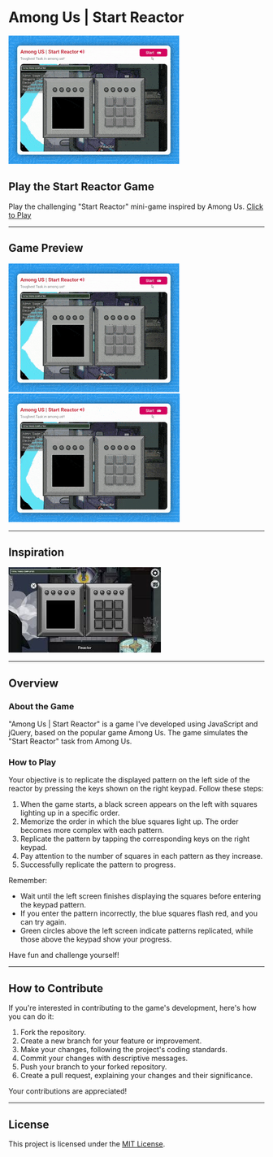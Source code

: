 # Among Us | Start Reactor

![Among Us Start Reactor](./files/images/win.gif)

## Play the Start Reactor Game
Play the challenging "Start Reactor" mini-game inspired by Among Us. [Click to Play](https://mo7ammedd.github.io/Among-us-reactor/)

---

## Game Preview

![Win GIF](./files/images/win.gif)
![Lose GIF](./files/images/loose.gif)

---

## Inspiration

![Inspiration](./files/images/inspiration.jpg)

---

## Overview

### About the Game
"Among Us | Start Reactor" is a game I've developed using JavaScript and jQuery, based on the popular game Among Us. The game simulates the "Start Reactor" task from Among Us.

### How to Play
Your objective is to replicate the displayed pattern on the left side of the reactor by pressing the keys shown on the right keypad. Follow these steps:

1. When the game starts, a black screen appears on the left with squares lighting up in a specific order.
2. Memorize the order in which the blue squares light up. The order becomes more complex with each pattern.
3. Replicate the pattern by tapping the corresponding keys on the right keypad.
4. Pay attention to the number of squares in each pattern as they increase.
5. Successfully replicate the pattern to progress.

Remember:
- Wait until the left screen finishes displaying the squares before entering the keypad pattern.
- If you enter the pattern incorrectly, the blue squares flash red, and you can try again.
- Green circles above the left screen indicate patterns replicated, while those above the keypad show your progress.

Have fun and challenge yourself!

---

## How to Contribute

If you're interested in contributing to the game's development, here's how you can do it:

1. Fork the repository.
2. Create a new branch for your feature or improvement.
3. Make your changes, following the project's coding standards.
4. Commit your changes with descriptive messages.
5. Push your branch to your forked repository.
6. Create a pull request, explaining your changes and their significance.

Your contributions are appreciated!

---

## License

This project is licensed under the [MIT License](LICENSE).
